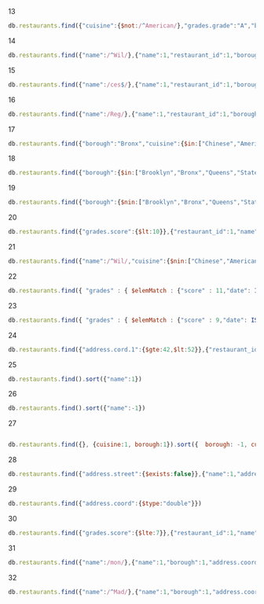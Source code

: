 13
```javascript
db.restaurants.find({"cuisine":{$not:/^American/},"grades.grade":"A","borough":"Brooklyn"},{"cuisine":1,"grades.grade":1,"borough":1}).sort({"cuisine":-1})
```
14
```javascript
db.restaurants.find({"name":/^Wil/},{"name":1,"restaurant_id":1,"borough":1,"cuisine":1})
```
15
```javascript
db.restaurants.find({"name":/ces$/},{"name":1,"restaurant_id":1,"borough":1,"cuisine":1})
```
16
```javascript
db.restaurants.find({"name":/Reg/},{"name":1,"restaurant_id":1,"borough":1,"cuisine":1})
```
17
```javascript
db.restaurants.find({"borough":"Bronx","cuisine":{$in:["Chinese","American "]}})
```
18
```javascript
db.restaurants.find({"borough":{$in:["Brooklyn","Bronx","Queens","Staten Island"]}},{"restaurant_id":1,"name":1,"borough":1,"cuisine":1})
```
19
```javascript
db.restaurants.find({"borough":{$nin:["Brooklyn","Bronx","Queens","Staten Island"]}},{"restaurant_id":1,"name":1,"borough":1,"cuisine":1})
```
20
```javascript
db.restaurants.find({"grades.score":{$lt:10}},{"restaurant_id":1,"name":1,"borough":1,"cuisine":1,"grades.score":1})
```
21
```javascript
db.restaurants.find({"name":/^Wil/,"cuisine":{$nin:["Chinese","American "]}},{"restaurant_id":1,"name":1,"borough":1,"cuisine":1,"grades.score":1})
```
22
```javascript
db.restaurants.find({ "grades" : { $elemMatch : {"score" : 11,"date": ISODate("2014-08-11T00:00:00Z")} } , "grades.grade" : "A"},{ "restaurant_id": 1, name:1, "grades.grade":1})
```
23
```javascript
db.restaurants.find({ "grades" : { $elemMatch : {"score" : 9,"date": ISODate("2014-08-11T00:00:00Z")} } , "grades.1.grade" : "A"},{ "restaurant_id": 1, name:1, "grades.grade":1})
```
24
```javascript
db.restaurants.find({"address.cord.1":{$gte:42,$lt:52}},{"restaurant_id":1,"name":1,"address.street":1,"address.zipcode":1})
```
25
```javascript
db.restaurants.find().sort({"name":1})
```
26
```javascript
db.restaurants.find().sort({"name":-1})
```
27
```javascript

db.restaurants.find({}, {cuisine:1, borough:1}).sort({  borough: -1, cuisine: 1})
```
28
```javascript
db.restaurants.find({"address.street":{$exists:false}},{"name":1,"address.street":1}
```
29
```javascript
db.restaurants.find({"address.coord":{$type:"double"}})
```
30
```javascript
db.restaurants.find({"grades.score":{$lte:7}},{"restaurant_id":1,"name":1,"grades.score":1})
```
31
```javascript
db.restaurants.find({"name":/mon/},{"name":1,"borough":1,"address.coord":1,"cuisine":1})
```
32
```javascript
db.restaurants.find({"name":/^Mad/},{"name":1,"borough":1,"address.coord":1,"cuisine":1})
```
